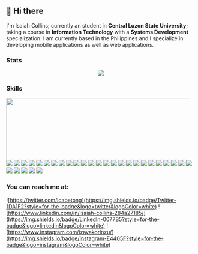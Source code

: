 ## 👋 Hi there  
I'm Isaiah Collins; currently an student in **Central Luzon State University**; taking a course in **Information Technology** with a **Systems Development** specialization. I am currently based in the Philippines and I specialize in developing mobile applications as well as web applications.

### Stats
<p style='text-align: center'>
<img align='center' src='https://github-readme-stats.vercel.app/api?username=icabetong&theme=dark'/>
</p>

### Skills

<p>
  <img align='left' width='490' height='165' src='https://github-readme-stats.vercel.app/api/top-langs/?username=icabetong&layout=compact&theme=dark'/>
  <p>
    <img src='https://img.shields.io/badge/Pop!_OS-48B9C7?style=for-the-badge&logo=Pop!_OS&logoColor=white'/>
    <img src='https://img.shields.io/badge/Visual_Studio_Code-0078D4?style=for-the-badge&logo=visual%20studio%20code&logoColor=white'/>
    <img src='https://img.shields.io/badge/Android_Studio-3DDC84?style=for-the-badge&logo=android-studio&logoColor=white'/>
    <img src='https://img.shields.io/badge/IntelliJIDEA-000000.svg?style=for-the-badge&logo=intellij-idea&logoColor=white'/>
    <img src='https://img.shields.io/badge/React-20232A?style=for-the-badge&logo=react&logoColor=61DAFB'/>
    <img src='https://img.shields.io/badge/Node.js-339933?style=for-the-badge&logo=nodedotjs&logoColor=white'/>
    <img src='https://img.shields.io/badge/npm-CB3837?style=for-the-badge&logo=npm&logoColor=white'/>
    <img src='https://img.shields.io/badge/Material%20UI-007FFF?style=for-the-badge&logo=mui&logoColor=white'/>
    <img src='https://img.shields.io/badge/Markdown-000000?style=for-the-badge&logo=markdown&logoColor=white'/>
    <img src='https://img.shields.io/badge/gradle-02303A?style=for-the-badge&logo=gradle&logoColor=white'/>
    <img src='https://img.shields.io/badge/firebase-ffca28?style=for-the-badge&logo=firebase&logoColor=black'/>
    <img src='https://img.shields.io/badge/Express.js-000000?style=for-the-badge&logo=express&logoColor=white'/>
    <img src='https://img.shields.io/badge/Gatsby-663399?style=for-the-badge&logo=gatsby&logoColor=white'/>
    <img src='https://img.shields.io/badge/Electron-2B2E3A?style=for-the-badge&logo=electron&logoColor=9FEAF9'/>
    <img src='https://img.shields.io/badge/Chakra--UI-319795?style=for-the-badge&logo=chakra-ui&logoColor=white'/>
    <img src='https://img.shields.io/badge/Svelte-4A4A55?style=for-the-badge&logo=svelte&logoColor=FF3E00'/>
    <img src='https://img.shields.io/badge/Tailwind_CSS-38B2AC?style=for-the-badge&logo=tailwind-css&logoColor=white'/>
    <img src='https://img.shields.io/badge/Webpack-8DD6F9?style=for-the-badge&logo=Webpack&logoColor=white'/>
    <img src='https://img.shields.io/badge/Yarn-2C8EBB?style=for-the-badge&logo=yarn&logoColor=white'/>
    <img src='https://img.shields.io/badge/Flutter-02569B?style=for-the-badge&logo=flutter&logoColor=white'/>
    <img src='https://img.shields.io/badge/C-00599C?style=for-the-badge&logo=c&logoColor=white'/>
    <img src='https://img.shields.io/badge/TypeScript-007ACC?style=for-the-badge&logo=typescript&logoColor=white'/>
    <img src='https://img.shields.io/badge/PHP-777BB4?style=for-the-badge&logo=php&logoColor=white'/>
    <img src='https://img.shields.io/badge/Kotlin-0095D5?&style=for-the-badge&logo=kotlin&logoColor=white'/>
    <img src='https://img.shields.io/badge/json-5E5C5C?style=for-the-badge&logo=json&logoColor=white'/>
    <img src='https://img.shields.io/badge/Dart-0175C2?style=for-the-badge&logo=dart&logoColor=white'/>
    <img src='https://img.shields.io/badge/JavaScript-323330?style=for-the-badge&logo=javascript&logoColor=F7DF1E'/>
    <img src='https://img.shields.io/badge/Java-ED8B00?style=for-the-badge&logo=java&logoColor=white'/>
    <img src='https://img.shields.io/badge/HTML5-E34F26?style=for-the-badge&logo=html5&logoColor=white'/>
    <img src='https://img.shields.io/badge/CSS3-1572B6?style=for-the-badge&logo=css3&logoColor=white'/>
  </p>
</p>

### You can reach me at:
![https://twitter.com/icabetong](https://img.shields.io/badge/Twitter-1DA1F2?style=for-the-badge&logo=twitter&logoColor=white)
![https://www.linkedin.com/in/isaiah-collins-284a27185/](https://img.shields.io/badge/LinkedIn-0077B5?style=for-the-badge&logo=linkedin&logoColor=white)
![https://www.instagram.com/izayakorinzu/](https://img.shields.io/badge/Instagram-E4405F?style=for-the-badge&logo=instagram&logoColor=white)